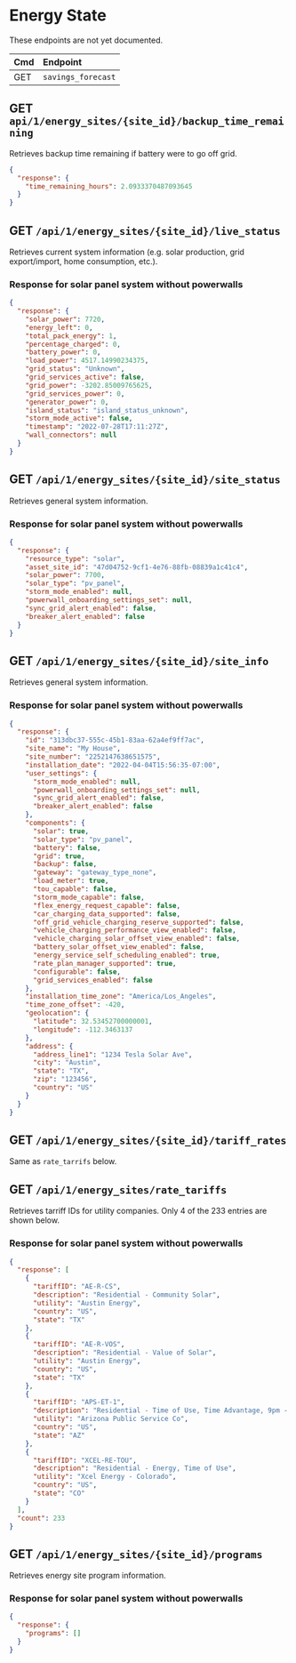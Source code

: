 # Energy State

These endpoints are not yet documented.

| Cmd | Endpoint           |
| :-- | :----------------- |
| GET | `savings_forecast` |

## GET `api/1/energy_sites/{site_id}/backup_time_remaining`

Retrieves backup time remaining if battery were to go off grid.

```json
{
  "response": {
    "time_remaining_hours": 2.0933370487093645
  }
}
```

## GET `/api/1/energy_sites/{site_id}/live_status`

Retrieves current system information (e.g. solar production, grid export/import, home consumption, etc.).

### Response for solar panel system without powerwalls

```json
{
  "response": {
    "solar_power": 7720,
    "energy_left": 0,
    "total_pack_energy": 1,
    "percentage_charged": 0,
    "battery_power": 0,
    "load_power": 4517.14990234375,
    "grid_status": "Unknown",
    "grid_services_active": false,
    "grid_power": -3202.85009765625,
    "grid_services_power": 0,
    "generator_power": 0,
    "island_status": "island_status_unknown",
    "storm_mode_active": false,
    "timestamp": "2022-07-28T17:11:27Z",
    "wall_connectors": null
  }
}
```

## GET `/api/1/energy_sites/{site_id}/site_status`

Retrieves general system information.

### Response for solar panel system without powerwalls

```json
{
  "response": {
    "resource_type": "solar",
    "asset_site_id": "47d04752-9cf1-4e76-88fb-08839a1c41c4",
    "solar_power": 7700,
    "solar_type": "pv_panel",
    "storm_mode_enabled": null,
    "powerwall_onboarding_settings_set": null,
    "sync_grid_alert_enabled": false,
    "breaker_alert_enabled": false
  }
}
```

## GET `/api/1/energy_sites/{site_id}/site_info`

Retrieves general system information.

### Response for solar panel system without powerwalls

```json
{
  "response": {
    "id": "313dbc37-555c-45b1-83aa-62a4ef9ff7ac",
    "site_name": "My House",
    "site_number": "2252147638651575",
    "installation_date": "2022-04-04T15:56:35-07:00",
    "user_settings": {
      "storm_mode_enabled": null,
      "powerwall_onboarding_settings_set": null,
      "sync_grid_alert_enabled": false,
      "breaker_alert_enabled": false
    },
    "components": {
      "solar": true,
      "solar_type": "pv_panel",
      "battery": false,
      "grid": true,
      "backup": false,
      "gateway": "gateway_type_none",
      "load_meter": true,
      "tou_capable": false,
      "storm_mode_capable": false,
      "flex_energy_request_capable": false,
      "car_charging_data_supported": false,
      "off_grid_vehicle_charging_reserve_supported": false,
      "vehicle_charging_performance_view_enabled": false,
      "vehicle_charging_solar_offset_view_enabled": false,
      "battery_solar_offset_view_enabled": false,
      "energy_service_self_scheduling_enabled": true,
      "rate_plan_manager_supported": true,
      "configurable": false,
      "grid_services_enabled": false
    },
    "installation_time_zone": "America/Los_Angeles",
    "time_zone_offset": -420,
    "geolocation": {
      "latitude": 32.53452700000001,
      "longitude": -112.3463137
    },
    "address": {
      "address_line1": "1234 Tesla Solar Ave",
      "city": "Austin",
      "state": "TX",
      "zip": "123456",
      "country": "US"
    }
  }
}
```

## GET `/api/1/energy_sites/{site_id}/tariff_rates`

Same as `rate_tarrifs` below.

## GET `/api/1/energy_sites/rate_tariffs`

Retrieves tarriff IDs for utility companies. Only 4 of the 233 entries are shown below.

### Response for solar panel system without powerwalls

```json
{
  "response": [
    {
      "tariffID": "AE-R-CS",
      "description": "Residential - Community Solar",
      "utility": "Austin Energy",
      "country": "US",
      "state": "TX"
    },
    {
      "tariffID": "AE-R-VOS",
      "description": "Residential - Value of Solar",
      "utility": "Austin Energy",
      "country": "US",
      "state": "TX"
    },
    {
      "tariffID": "APS-ET-1",
      "description": "Residential - Time of Use, Time Advantage, 9pm - 9 am",
      "utility": "Arizona Public Service Co",
      "country": "US",
      "state": "AZ"
    },
    {
      "tariffID": "XCEL-RE-TOU",
      "description": "Residential - Energy, Time of Use",
      "utility": "Xcel Energy - Colorado",
      "country": "US",
      "state": "CO"
    }
  ],
  "count": 233
}
```

## GET `/api/1/energy_sites/{site_id}/programs`

Retrieves energy site program information.

### Response for solar panel system without powerwalls

```json
{
  "response": {
    "programs": []
  }
}
```
